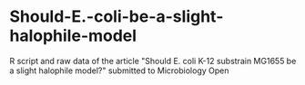 # Should-E.-coli-be-a-slight-halophile-model
R script and raw data of the article "Should E. coli K-12 substrain MG1655 be a slight halophile model?" submitted to Microbiology Open
